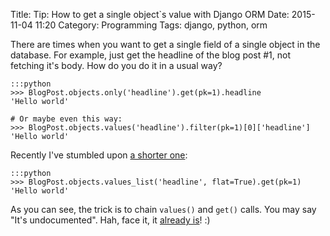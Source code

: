 Title: Tip: How to get a single object`s value with Django ORM
Date: 2015-11-04 11:20
Category: Programming
Tags: django, python, orm

There are times when you want to get a single field of a single object in the
database. For example, just get the headline of the blog post #1, not fetching
it's body. How do you do it in a usual way?

    :::python
    >>> BlogPost.objects.only('headline').get(pk=1).headline
    'Hello world'

    # Or maybe even this way:
    >>> BlogPost.objects.values('headline').filter(pk=1)[0]['headline']
    'Hello world'

Recently I've stumbled upon [a shorter one](https://code.djangoproject.com/ticket/25132#comment:3):

    :::python
    >>> BlogPost.objects.values_list('headline', flat=True).get(pk=1)
    'Hello world'

As you can see, the trick is to chain `values()` and `get()` calls.
You may say "It's undocumented". Hah, face it, it [already is](https://docs.djangoproject.com/en/dev/ref/models/querysets/#values-list)! :)

